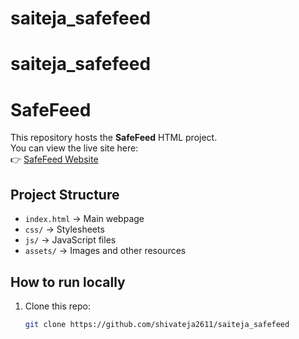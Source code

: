# saiteja_safefeed
# saiteja_safefeed
# SafeFeed

This repository hosts the **SafeFeed** HTML project.  
You can view the live site here:  
👉 [SafeFeed Website](https://github.com/shivateja2611/saiteja_safefeed)

## Project Structure
- `index.html` → Main webpage
- `css/` → Stylesheets
- `js/` → JavaScript files
- `assets/` → Images and other resources

## How to run locally
1. Clone this repo:
   ```bash
   git clone https://github.com/shivateja2611/saiteja_safefeed
